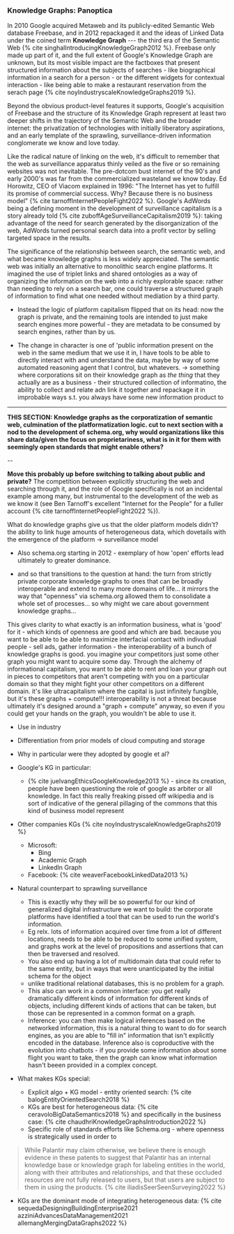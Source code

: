 ### Knowledge Graphs: Panoptica

In 2010 Google acquired Metaweb and its publicly-edited Semantic Web database Freebase, and in 2012 repackaged it and the ideas of Linked Data under the coined term **Knowledge Graph** --- the third era of the Semantic Web {% cite singhalIntroducingKnowledgeGraph2012 %}. Freebase only made up part of it, and the full extent of Google's Knowledge Graph are unknown, but its most visible impact are the factboxes that present structured information about the subjects of searches - like biographical information in a search for a person - or the different widgets for contextual interaction - like being able to make a restaurant reservation from the serach page {% cite noyIndustryscaleKnowledgeGraphs2019 %}.

Beyond the obvious product-level features it supports, Google's acquisition of Freebase and the structure of its Knowledge Graph represent at least two deeper shifts in the trajectory of the Semantic Web and the broader internet: the privatization of technologies with initially liberatory aspirations, and an early template of the sprawling, surveillance-driven information conglomerate we know and love today. 

Like the radical nature of linking on the web, it's difficult to remember that the web as surveillance apparatus thinly veiled as the five or so remaining websites was not inevitable. The pre-dotcom bust internet of the 90's and early 2000's was far from the commercialized wasteland we know today. Ed Horowitz, CEO of Viacom explained in 1996: "The Internet has yet to fulfill its promise of commercial success. Why? Because there is no business model" {% cite tarnoffInternetPeopleFight2022 %}. Google's AdWords being a defining moment in the development of surveillance capitalism is a story already told {% cite zuboffAgeSurveillanceCapitalism2019 %}: taking advantage of the need for search generated by the disorganization of the web, AdWords turned personal search data into a profit vector by selling targeted space in the results.

The significance of the relationship between search, the semantic web, and what became knowledge graphs is less widely appreciated. The semantic web was initially an alternative to monolithic search engine platforms. It imagined the use of triplet links and shared ontologies as a way of organizing the information on the web into a richly explorable space: rather than needing to rely on a search bar, one could traverse a structured graph of information to find what one needed without mediation by a third party. 

- Instead the logic of platform capitalism flipped that on its head: now the graph is private, and the remaining tools are intended to just make search engines more powerful - they are metadata to be consumed by search engines, rather than by us. 



- The change in character is one of 'public information present on the web in the same medium that we use it in, I have tools to be able to directly interact with and understand the data, maybe by way of some automated reasoning agent that I control, but whatevers. -> something where corporations sit on their knowledge graph as *the thing* that they actually are as a business - their structured collection of informatino, the ability to collect and relate adn link it together and repackage it in improbable ways s.t. you always have some new information product to 

---

**THIS SECTION: Knowledge graphs as the corporatization of semantic web, culmination of the platformatization logic. cut to next section with a nod to the development of schema.org, why would organizations like this share data/given the focus on proprietariness, what is in it for them with seemingly open standards that might enable others?**

--

**Move this probably up before switching to talking about public and private?**
The competition between explicitly structuring the web and searching through it, and the role of Google specifically is not an incidental example among many, but instrumental to the development of the web as we know it (see Ben Tarnoff's excellent "Internet for the People" for a fuller account {% cite tarnoffInternetPeopleFight2022 %}). 

What do knowledge graphs give us that the older platform models didn't? the ability to link huge amounts of heterogeneous data, which dovetails with the emergence of the platform -> surveillance model

- Also schema.org starting in 2012 - exemplary of how 'open' efforts lead ultimately to greater dominance. 

- and so that transitions to the question at hand: the turn from strictly private corporate knowledge graphs to ones that can be broadly interoperable and extend to many more domains of life... it mirrors the way that "openness" via schema.org allowed them to consolidate a whole set of processes... so why might we care about government knowledge graphs...

This gives clarity to what exactly is an information business, what is 'good' for it - which kinds of openness are good and which are bad. because you want to be able to be able to maximize interfacial contact with indivudual people - sell ads, gather information - 
the interoperability of a bunch of knowledge graphs is good. you imagine your competitors just some other graph you might want to acquire some day. 
Through the alchemy of informational capitalism, you want to be able to rent and loan your graph out in pieces to competitors that aren't competing with you on a particular domain so that they might fight your other competitors on a different domain. 
it's like ultracapitalism where the capital is just infinitely fungible, but it's these graphs + compute!!! 
interoperability is not a threat because ultimately it's designed around a "graph + compute" anyway, so even if you could get your hands on the graph, you wouldn't be able to use it.


- Use in industry
- Differentiation from prior models of cloud computing and storage
- Why in particular were they adopted by google et al?
- Google's KG in particular:
	- {% cite juelvangEthicsGoogleKnowledge2013 %} - since its creation, people have been questioning the role of google as arbiter or all knowledge. In fact this really freaking pissed off wikipedia and is sort of indicative of the general pillaging of the commons that this kind of business model represent
- Other companies KGs {% cite noyIndustryscaleKnowledgeGraphs2019 %}
	- Microsoft:
		- Bing
		- Academic Graph
		- LinkedIn Graph
	- Facebook: {% cite weaverFacebookLinkedData2013 %}
- Natural counterpart to sprawling surveillance
	- This is exactly why they will be so powerful for our kind of generalized digital infrastructure we want to build: the corporate platforms have identified a tool that can be used to run the world's information. 
	- Eg relx. lots of information acquired over time from a lot of different locations, needs to be able to be reduced to some unified system, and graphs work at the level of propositions and assertions that can then be traversed and resolved. 
	- You also end up having a lot of multidomain data that could refer to the same entity, but in ways that were unanticipated by the initial schema for the object
	- unlike traditional relational databases, this is no problem for a graph. 
	- This also can work in a common interface: you get really dramatically different kinds of information for different kinds of objects, including different kinds of actions that can be taken, but those can be represented in a common format on a graph. 
	- Inference: you can then make logical inferences based on the networked information, this is a natural thing to want to do for search engines, as you are able to "fill in" information that isn't explicitly encoded in the database. Inference also is coproductive with the evolution into chatbots - if you provide some information about some flight you want to take, then the graph can know what information hasn't beeen provided in a complex concept. 

- What makes KGs special:
	- Explicit algo + KG model - entity oriented search: {% cite balogEntityOrientedSearch2018 %} 
	- KGs are best for heterogeneous data: {% cite ceravoloBigDataSemantics2018 %} and specifically in the business case: {% cite chaudhriKnowledgeGraphsIntroduction2022 %}
	- Specific role of standards efforts like Schema.org - where openness is strategically used in order to 


> While Palantir may claim otherwise, we believe there is enough evidence in these patents to suggest that Palantir has an internal knowledge base or knowledge graph for labeling entities in the world, along with their attributes and relationships, and that these occluded resources are not fully released to users, but that users are subject to them in using the products. {% cite iliadisSeerSeenSurveying2022 %}

- KGs are the dominant mode of integrating heterogeneous data: {% cite sequedaDesigningBuildingEnterprise2021 azziniAdvancesDataManagement2021 allemangMergingDataGraphs2022 %}